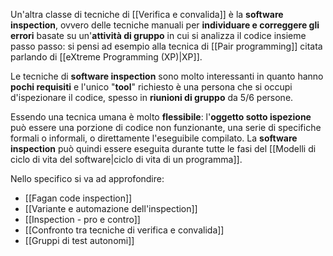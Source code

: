 Un'altra classe di tecniche di [[Verifica e convalida]] è la **software inspection**, ovvero delle tecniche manuali per **individuare e correggere gli errori** basate su un'**attività di gruppo** in cui si analizza il codice insieme passo passo: si pensi ad esempio alla tecnica di [[Pair programming]] citata parlando di [[eXtreme Programming (XP)|XP]].

Le tecniche di **software inspection** sono molto interessanti in quanto hanno **pochi requisiti** e l'unico "**tool**" richiesto è una persona che si occupi d'ispezionare il codice, spesso in **riunioni di gruppo** da 5/6 persone.

Essendo una tecnica umana è molto **flessibile**: l'**oggetto sotto ispezione** può essere una porzione di codice non funzionante, una serie di specifiche formali o informali, o direttamente l'eseguibile compilato. 
La **software inspection** può quindi essere eseguita durante tutte le fasi del [[Modelli di ciclo di vita del software|ciclo di vita di un programma]].

Nello specifico si va ad approfondire:
- [[Fagan code inspection]]
- [[Variante e automazione dell'inspection]]
- [[Inspection - pro e contro]]
- [[Confronto tra tecniche di verifica e convalida]]
- [[Gruppi di test autonomi]]